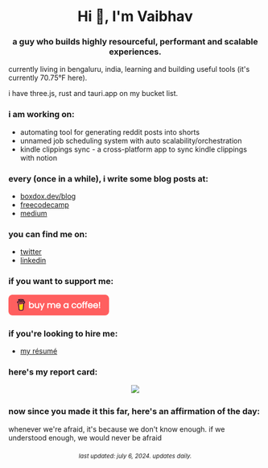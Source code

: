 <h1 align="center">Hi 👋, I'm Vaibhav</h1>
<h3 align="center">a guy who builds highly resourceful, performant and scalable experiences.</h3>

<p>currently living in bengaluru, india, learning and building useful tools (it's currently 70.75°F here).</p>

<p>i have three.js, rust and tauri.app on my bucket list.</p>

### i am working on:
- automating tool for generating reddit posts into shorts
- unnamed job scheduling system with auto scalability/orchestration
- kindle clippings sync - a cross-platform app to sync kindle clippings with notion

### every (once in a while), i write some blog posts at:
- [boxdox.dev/blog](https://boxdox.dev/blog/)
- [freecodecamp](https://www.freecodecamp.org/news/author/boxdox/)
- [medium](https://medium.com/@vaibhavkandwal)

### you can find me on:
- [twitter](https://twitter.com/vaibhav_kandwal)
- [linkedin](https://www.linkedin.com/in/vaibhavkandwal/)

### if you want to support me:
<a href="https://www.buymeacoffee.com/boxdox" target="_blank" rel="noopener noreferrer">
  <img src="assets/buy-coffee.png" width="200" alt="buy me a coffee" />
</a>

### if you're looking to hire me:
- [my résumé](https://github.com/boxdox/resume/releases/latest/download/resume.pdf)

### here's my report card:

<p align="center">
<img src="https://github-readme-stats.vercel.app/api?username=boxdox&show_icons=true&count_private=true&theme=dracula" />
</p>

### now since you made it this far, here's an affirmation of the day:
whenever we're afraid, it's because we don't know enough. if we understood enough, we would never be afraid

<p align="center"><sub><em>last updated: july 6, 2024. updates daily.</em></sub></p>